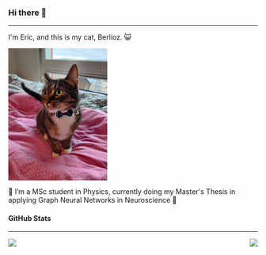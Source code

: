 <!-- [![Header](./hello_there.gif "Berlioz")](https://github.com/elindgren/elindgren/) -->


### Hi there 👋
---

I'm Eric, and this is my cat, Berlioz. &#128570;

<img align="center" src="./berlioz.jpg" width="200px">

🔭 I’m a MSc student in Physics, currently doing my Master's Thesis in applying Graph Neural Networks in Neuroscience &#129504;

#### GitHub Stats
---

<div>
  <img align="left" src="https://github-readme-stats.vercel.app/api/?username=elindgren&theme=synthwave" />
  <img align="right" src="https://github-readme-stats.vercel.app/api/top-langs/?username=elindgren&theme=synthwave" />
</div>

<!--
**elindgren/elindgren** is a ✨ _special_ ✨ repository because its `README.md` (this file) appears on your GitHub profile.
<img src="./berlioz.jpg" width="30px">
Here are some ideas to get you started:

- 🔭 I’m currently working on ...
- 🌱 I’m currently learning ...
- 👯 I’m looking to collaborate on ...
- 🤔 I’m looking for help with ...
- 💬 Ask me about ...
- 📫 How to reach me: ...
- 😄 Pronouns: ...
- ⚡ Fun fact: ...
-->
